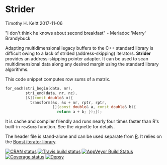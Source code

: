 Strider
================
Timothy H. Keitt
2017-11-06

"I don't think he knows about second breakfast" - Meriadoc 'Merry' Brandybuck

Adapting multidimensional legacy buffers to the C++ standard library is difficult owing to a lack of strided (address-skipping) iterators. **Strider** provides an address-skipping pointer adapter. It can be used to scan multidimensional data along any desired margin using the standard library algorithms.

This code snippet computes row sums of a matrix.

``` cpp
for_each(stri_begin(data, nr),
         stri_end(data, nr, nc),
         [&](const double& x){
           transform(&x, &x + nr, rptr, rptr,
                     [](const double& a, const double& b){
                       return a + b; });});
```

It is cache and compiler friendly and runs nearly four times faster than R's built-in `rowSums` function. See the vignette for details.

The header file is stand-alone and can be used separate from [R](https://www.r-project.org). It relies on the [Boost iterator library](http://www.boost.org/doc/libs/release/libs/iterator/).

[![CRAN status](http://www.r-pkg.org/badges/version/strider)](https://cran.r-project.org/package=strider) [![Travis build status](https://travis-ci.org/thk686/strider.svg?branch=master)](https://travis-ci.org/thk686/strider) [![AppVeyor Build Status](https://ci.appveyor.com/api/projects/status/github/thk686/strider?branch=master&svg=true)](https://ci.appveyor.com/project/thk686/strider) [![Coverage status](https://codecov.io/gh/thk686/strider/branch/master/graph/badge.svg)](https://codecov.io/github/thk686/strider?branch=master) [![Depsy](http://depsy.org/api/package/cran/strider/badge.svg)](http://depsy.org/package/r/strider)
